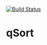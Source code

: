 [![Build Status](https://travis-ci.org/notorious01/qSort.svg?branch=master)](https://travis-ci.org/notorious01/qSort)
# qSort
